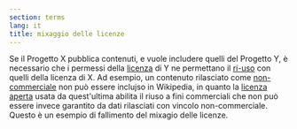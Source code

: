 ```yaml
---
section: terms
lang: it
title: mixaggio delle licenze 
---
```


Se il Progetto X pubblica contenuti, e vuole includere quelli del Progetto Y, è necessario che i permessi della [licenza](/glossary/it/terms/licence/) di Y ne permettano il [ri-uso](/glossary/it/terms/re-use/) con quelli della licenza di X. Ad esempio, un contenuto rilasciato come [non-commerciale](/glossary/it/terms/non-commercial) non può essere inclujso in Wikipedia, in quanto la [licenza aperta](/glossary/it/terms/open-licence) usata da quest'ultima abilita il riuso a fini commerciali che non può essere invece garantito da dati rilasciati con vincolo non-commerciale. Questo è un esempio di fallimento del mixagio delle licenze.

